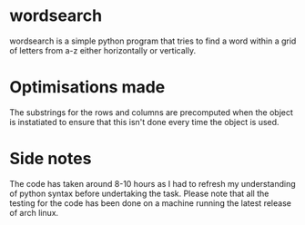 # wordsearch
wordsearch is a simple python program that tries to find a word within a grid of letters from a-z either horizontally or vertically.
# Optimisations made
The substrings for the rows and columns are precomputed when the object is instatiated to ensure that this isn't done every time the object is used.
 
# Side notes
The code has taken around 8-10 hours as I had to refresh my understanding of python syntax before undertaking the task.
Please note that all the testing for the code has been done on a machine running the latest release of arch linux.
